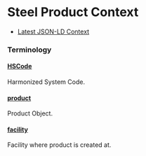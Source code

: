 # Steel Product Context

- [Latest JSON-LD Context](./steel-product-v1.0.jsonld)

### Terminology

<h4 id="HSCode"><a href="#HSCode">HSCode</a></h4>

Harmonized System Code.

<h4 id="product"><a href="#product">product</a></h4>

Product Object.

<h4 id="facility"><a href="#facility">facility</a></h4>

Facility where product is created at.
